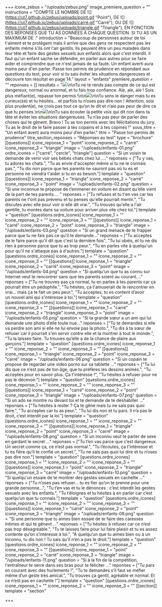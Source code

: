 +++
icone_zebus = "/uploads/zebus.png"
image_premiere_question = ""
instructions = "COMPTE LE NOMBRE DE ![](https://ut7.github.io/zebus/uploads/point.gif \"Point\"), DE ![](https://ut7.github.io/zebus/uploads/carré.gif \"Carré\"), OU DE ![](https://ut7.github.io/zebus/uploads/triangle.gif \"Triangle\"), EN FONCTION DES RÉPONSES QUE TU AS DONNÉES À CHAQUE QUESTION. SI TU AS UN MAXIMUM DE :"
introduction = "Beaucoup de personnes autour de toi t'aiment et te protègent mais il arrive que des gens ne respectent pas les enfants même s'ils ont l'air gentils. Ils peuvent être un peu malades dans leur tête et faire des gestes sexuels aux enfants alors que c'est interdit. Il faut qu'un enfant sache se défendre, en parler aux autres pour se faire aider et comprendre que ce n'est jamais de sa faute. Un enfant averti aura moins peur d'en parler. Passe ton permis de prudence en répondant aux questions du test, pour voir si tu sais éviter les situations dangereuses et découvre ton résultat en page 14."
layout = "enfants"
premiere_question = ""
reponses = []
resultats = "![](https://ut7.github.io/zebus/uploads/point.gif)\n\nTu ne te rends pas compte de ce qui est dangereux, normal ou anormal, et tu fais trop confiance. Aïe, aïe, aïe ! Sois plus méfiant(e), repasse ton permis !\n\n![](https://ut7.github.io/zebus/uploads/carré.gif)\n\nTu sens le danger mais tu es curieux(se) et tu hésites... et parfois tu n’oses pas dire non ! Attention, sois plus prudent(e), ne crois pas tout ce qu’on te dit et n’aie pas peur de dire ce que tu penses.\n\n![](https://ut7.github.io/zebus/uploads/triangle.gif)\n\nTu sais écouter la petite voix qui dit non dans ta tête et éviter les situations dangereuses. Tu n’as pas peur de parler des choses qui te gênent. Bravo ! Tu as ton permis avec les félicitations du jury. Tu as le droit de le faire passer à tes copains et à tes copines !"
sous_titre = "Un enfant averti aura moins peur d’en parler."
titre = "Passe ton permis de prudence"
titre_section_reponses = "Réponses au test"
type = "brochure"
[[questions]]
icone_reponse_1 = "point"
icone_reponse_2 = "carré"
icone_reponse_3 = "triangle"
image = "/uploads/enfants-01.png"
ordre_icones = ["carré", "cercle", "triangle"]
question = "Si un voisin te demande de venir voir ses bébés chats chez lui …."
reponses = ["Tu y vas, tu adores les chats.", "Tu as envie d'accepter même si tu ne le connais pas.", "Tu dis non parce que tes parents ne sauront pas où tu es et personne ne viendra t'aider si tu en as besoin."]
template = "question"
[[questions]]
icone_reponse_1 = "triangle"
icone_reponse_2 = "carré"
icone_reponse_3 = "point"
image = "/uploads/enfants-02.png"
question = "Si une inconnue te propose de t’emmener en voiture en disant qu’elle vient de la part de tes parents…. "
reponses = ["Tu refuses et tu t'en vas car tes parents ne t'ont pas prévenu et tu penses qu'elle pourrait mentir.", "Tu discutes avec elle pour voir si elle dit vrai.", "Tu trouves qu'elle a l'air gentille, tu montes dans sa voiture pour arriver plus vite chez toi."]
template = "question"
[questions.ordre_icones]
icone_reponse_1 = ""
icone_reponse_2 = ""
icone_reponse_3 = ""
[[questions]]
icone_reponse_1 = "carré"
icone_reponse_2 = "point"
icone_reponse_3 = "triangle"
image = "/uploads/enfants-03.png"
question = "Si un grand menace de te frapper parce que tu ne fais pas ce qu’il te demande…"
reponses = ["Tu acceptes de le faire parce qu'il dit que c'est la dernière fois", "Tu lui obéis, et tu ne dis rien à personne parce que tu as trop peur.", "Tu en parles vite à quelqu'un pour qu'il ne s'attaque pas à d'autres."]
template = "question"
[questions.ordre_icones]
icone_reponse_1 = ""
icone_reponse_2 = ""
icone_reponse_3 = ""
[[questions]]
icone_reponse_1 = "triangle"
icone_reponse_2 = "carré"
icone_reponse_3 = "point"
image = "/uploads/enfants-04.png"
question = "Si quelqu’un que tu as connu sur Internet veut te rencontrer sans que tes parents soient au courant…."
reponses = ["Tu ne trouves pas ça normal, tu en parles à tes parents car ça pourrait être un pédophile.", "Tu hésites, ça t'amuserait de le rencontrer en vrai… mais ça te fait un peu peur.", "Tu acceptes, tu es content d’avoir un nouvel ami qui s’intéresse à toi."]
template = "question"
[questions.ordre_icones]
icone_reponse_1 = ""
icone_reponse_2 = ""
icone_reponse_3 = ""
[[questions]]
icone_reponse_1 = "carré"
icone_reponse_2 = "triangle"
icone_reponse_3 = "point"
image = "/uploads/enfants-05.png"
question = "Si ta grande sœur a un ami qui lui demande une photo d’elle toute nue..."
reponses = ["Tu te demandes si elle va perdre son ami si elle ne lui envoie pas la photo.", "Tu dis à ta sœur de refuser car il pourrait s'en servir contre elle et la montrer à tout le monde.", "Tu la laisses faire. Tu trouves qu’elle a de la chance de plaire aux garçons."]
template = "question"
[questions.ordre_icones]
icone_reponse_1 = ""
icone_reponse_2 = ""
icone_reponse_3 = ""
[[questions]]
icone_reponse_1 = "triangle"
icone_reponse_2 = "point"
icone_reponse_3 = "carré"
image = "/uploads/enfants-06.png"
question = "Si un copain te propose de regarder une video porno sur sa tablette ..."
reponses = ["Tu lui dis que ce n’est pas de ton âge, que tu préfères les dessins animés.", "Tu acceptes pour en savoir plus. Ça t’intéresse !", "Tu hésites à refuser pour ne pas le décevoir."]
template = "question"
[questions.ordre_icones]
icone_reponse_1 = ""
icone_reponse_2 = ""
icone_reponse_3 = ""
[[questions]]
icone_reponse_1 = "carré"
icone_reponse_2 = "point"
icone_reponse_3 = "triangle"
image = "/uploads/enfants-07.png"
question = "Si un ado se montre nu devant toi et te demande de te déshabiller ..."
reponses = ["Tu hésites à rester ? Ça te gêne mais tu ne sais pas quoi faire.", "Tu acceptes car tu as peur.", "Tu lui dis non et tu pars. Il n’a pas le droit, c’est interdit par la loi."]
template = "question"
[questions.ordre_icones]
icone_reponse_1 = ""
icone_reponse_2 = ""
icone_reponse_3 = ""
[[questions]]
icone_reponse_1 = "triangle"
icone_reponse_2 = "point"
icone_reponse_3 = "carré"
image = "/uploads/enfants-08.png"
question = "Si un inconnu veut te parler de sexe en gardant le secret ..."
reponses = ["Tu t’en vas parce que c’est dangereux. Un secret comme ça, ce n’est pas normal.", "Tu l’écoutes, ça t’intéresse et tu es fière qu’il te confie un secret.", "Tu ne sais pas quoi lui dire et tu n’oses pas dire non."]
template = "question"
[questions.ordre_icones]
icone_reponse_1 = ""
icone_reponse_2 = ""
icone_reponse_3 = ""
[[questions]]
icone_reponse_1 = "point"
icone_reponse_2 = "triangle"
icone_reponse_3 = "carré"
image = "/uploads/enfants-10.png"
question = "Si quelqu'un essaie de te montrer des gestes sexuels en cachette ..."
reponses = ["Tu n’oses pas refuser... tu es fier qu’on te prenne pour une grande personne...", "Tu t’en vas et tu le dénonces : c’est interdit les gestes sexuels avec les enfants.", "Tu t’éloignes et tu hésites à en parler car c’est quelqu’un que tu connais."]
template = "question"
[questions.ordre_icones]
icone_reponse_1 = ""
icone_reponse_2 = ""
icone_reponse_3 = ""
[[questions]]
icone_reponse_1 = "carré"
icone_reponse_2 = "point"
icone_reponse_3 = "triangle"
image = "/uploads/enfants-09.png"
question = "Si une personne que tu aimes bien essaie de te faire des caresses intimes et qui te gênent ..."
reponses = ["Tu hésites à refuser car ce n’est pas trop désagréable.", "Tu te laisses faire pour lui faire plaisir et tu es assez contente qu’on s’intéresse à toi.", "À quelqu’un que tu aimes bien ou à un inconnu, tu dis non ! Tu sais qu’il n’en a pas le droit."]
template = "question"
[questions.ordre_icones]
icone_reponse_1 = ""
icone_reponse_2 = ""
icone_reponse_3 = ""
[[questions]]
icone_reponse_1 = "point"
icone_reponse_2 = "carré"
icone_reponse_3 = "triangle"
image = "/uploads/enfants-11.png"
question = "Si à la fin de la compétition, l'entraîneur te serre dans ses bras pour te féliciter ..."
reponses = ["Tu pars en courant avec des hurlements !", "Tu te demandes s’il faut se méfier même d’un geste très amical.", "Tu trouves ça gentil, agréable et normal. Et ce n’est pas en cachette !"]
template = "question"
[questions.ordre_icones]
icone_reponse_1 = ""
icone_reponse_2 = ""
icone_reponse_3 = ""
[[section]]
template = "section"

+++

